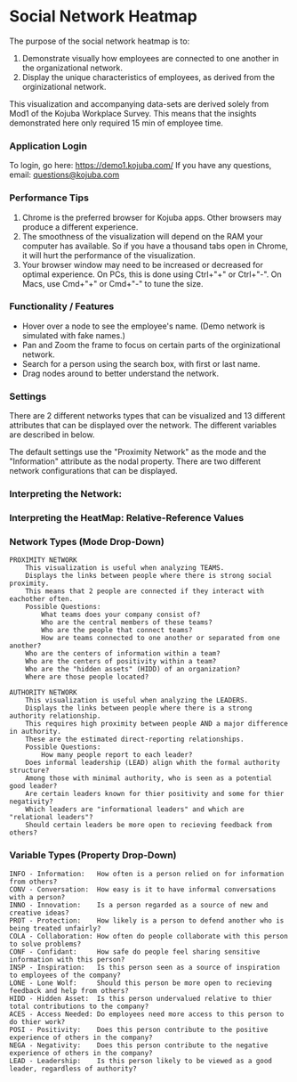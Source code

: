 # Social Network Heatmap

The purpose of the social network heatmap is to:
1. Demonstrate visually how employees are connected to one another in the organizational network.
2. Display the unique characteristics of employees, as derived from the orginizational network.
  
This visualization and accompanying data-sets are derived solely from Mod1 of the Kojuba Workplace Survey. This means that the insights demonstrated here only required 15 min of employee time.  

### Application Login
To login, go here: https://demo1.kojuba.com/
If you have any questions, email: questions@kojuba.com

### Performance Tips
1. Chrome is the preferred browser for Kojuba apps. Other browsers may produce a different experience. 
2. The smoothness of the visualization will depend on the RAM your computer has available. So if you have a thousand tabs open in Chrome, it will hurt the performance of the visualization.
2. Your browser window may need to be increased or decreased for optimal experience. On PCs, this is done using Ctrl+"+" or Ctrl+"-". On Macs, use Cmd+"+" or Cmd+"-" to tune the size.

### Functionality / Features
- Hover over a node to see the employee's name. (Demo network is simulated with fake names.)
- Pan and Zoom the frame to focus on certain parts of the orginizational network.
- Search for a person using the search box, with first or last name.
- Drag nodes around to better understand the network.

### Settings
There are 2 different networks types that can be visualized and 13 different attributes that can be displayed over the network. The different variables are described in below.




The default settings use the "Proximity Network" as the mode and the "Information" attribute as the nodal property. There are two different network configurations that can be displayed.



### Interpreting the Network: 

### Interpreting the HeatMap: Relative-Reference Values




### Network Types (Mode Drop-Down)
```
PROXIMITY NETWORK
    This visualization is useful when analyzing TEAMS.
    Displays the links between people where there is strong social proximity.
    This means that 2 people are connected if they interact with eachother often.
    Possible Questions:
        What teams does your company consist of? 
        Who are the central members of these teams?
        Who are the people that connect teams?
        How are teams connected to one another or separated from one another? 
	Who are the centers of information within a team?
	Who are the centers of positivity within a team?
	Who are the "hidden assets" (HIDD) of an organization?
	Where are those people located?
    
AUTHORITY NETWORK
    This visualization is useful when analyzing the LEADERS.
    Displays the links between people where there is a strong authority relationship.
    This requires high proximity between people AND a major difference in authority.
    These are the estimated direct-reporting relationships.
    Possible Questions: 
    	How many people report to each leader?
	Does informal leadership (LEAD) align whith the formal authority structure?
	Among those with minimal authority, who is seen as a potential good leader?  
	Are certain leaders known for thier positivity and some for thier negativity?
	Which leaders are "informational leaders" and which are "relational leaders"? 
	Should certain leaders be more open to recieving feedback from others?
```	


### Variable Types (Property Drop-Down)  
```
INFO - Information:   How often is a person relied on for information from others?  
CONV - Conversation:  How easy is it to have informal conversations with a person?  
INNO - Innovation:    Is a person regarded as a source of new and creative ideas?  
PROT - Protection:    How likely is a person to defend another who is being treated unfairly?  
COLA - Collaboration: How often do people collaborate with this person to solve problems?  
CONF - Confidant:     How safe do people feel sharing sensitive information with this person?  
INSP - Inspiration:   Is this person seen as a source of inspiration to employees of the company?  
LONE - Lone Wolf:     Should this person be more open to recieving feedback and help from others?  
HIDD - Hidden Asset:  Is this person undervalued relative to thier total contributions to the company?  
ACES - Access Needed: Do employees need more access to this person to do thier work?  
POSI - Positivity:    Does this person contribute to the positive experience of others in the company?  
NEGA - Negativity:    Does this person contribute to the negative experience of others in the company?  
LEAD - Leadership:    Is this person likely to be viewed as a good leader, regardless of authority?  
```


